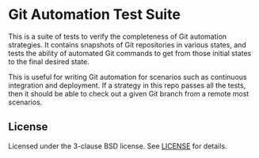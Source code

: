 # Git Automation Test Suite

This is a suite of tests to verify the completeness of Git automation strategies. It contains snapshots of Git repositories in various states, and tests the ability of automated Git commands to get from those initial states to the final desired state.

This is useful for writing Git automation for scenarios such as continuous integration and deployment. If a strategy in this repo passes all the tests, then it should be able to check out a given Git branch from a remote most scenarios.

## License

Licensed under the 3-clause BSD license. See [LICENSE](LICENSE) for details.

